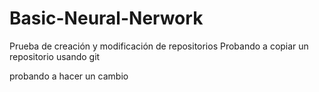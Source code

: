 # Basic-Neural-Nerwork

Prueba de creación y modificación de repositorios
Probando a copiar un repositorio usando git



probando a hacer un cambio

